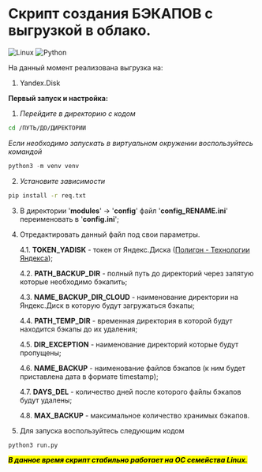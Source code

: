 # **Скрипт создания БЭКАПОВ с выгрузкой в облако.**

![Linux](https://img.shields.io/badge/Linux-FCC624?style=for-the-badge&logo=linux&logoColor=black) ![Python](https://img.shields.io/badge/python-3670A0?style=for-the-badge&logo=python&logoColor=ffdd54)

На данный момент реализована выгрузка на:

1. Yandex.Disk

**Первый запуск и настройка:**

1. *Перейдите в директорию с кодом*

```bash
cd /ПУТЬ/ДО/ДИРЕКТОРИИ
```

*Если необходимо запускать в виртуальном окружении воспользуйтесь командой*

```python
python3 -m venv venv
```

2. *Установите зависимости*

```bash
pip install -r req.txt
```

3. В директории '**modules**' -> '**config**' файл '**config_RENAME.ini**' переименовать в '**config.ini**';

4. Отредактировать данный файл под свои параметры.
   
   4.1. **TOKEN_YADISK** - токен от Яндекс.Диска ([Полигон - Технологии Яндекса](https://yandex.ru/dev/disk/poligon/));
   
   4.2. **PATH_BACKUP_DIR** - полный путь до директорий через запятую которые необходимо бэкапить;
   
   4.3. **NAME_BACKUP_DIR_CLOUD** - наименование директории на Яндекс.Диск в которую будут загружаться бэкапы;
   
   4.4. **PATH_TEMP_DIR** - временная директория в которой будут находится бэкапы до их удаления;
   
   4.5. **DIR_EXCEPTION** - наименование директорий которые будут пропущены;
   
   4.6. **NAME_BACKUP** - наименование файлов бэкапов (к ним будет приставлена дата в формате timestamp);
   
   4.7. **DAYS_DEL** - количество дней после которого файлы бэкапов будут удалены;
   
   4.8. **MAX_BACKUP** - максимальное количество хранимых бэкапов.
   
   

5. Для запуска воспользуйтесь следующим кодом

```python
python3 run.py
```



<mark>***В данное время скрипт стабильно работает на ОС семейства Linux.***</mark>


